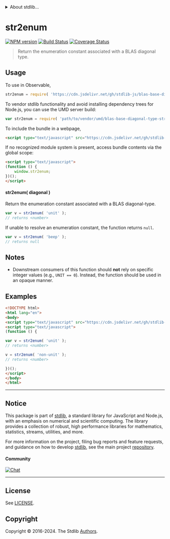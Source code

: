 <!--

@license Apache-2.0

Copyright (c) 2024 The Stdlib Authors.

Licensed under the Apache License, Version 2.0 (the "License");
you may not use this file except in compliance with the License.
You may obtain a copy of the License at

   http://www.apache.org/licenses/LICENSE-2.0

Unless required by applicable law or agreed to in writing, software
distributed under the License is distributed on an "AS IS" BASIS,
WITHOUT WARRANTIES OR CONDITIONS OF ANY KIND, either express or implied.
See the License for the specific language governing permissions and
limitations under the License.

-->


<details>
  <summary>
    About stdlib...
  </summary>
  <p>We believe in a future in which the web is a preferred environment for numerical computation. To help realize this future, we've built stdlib. stdlib is a standard library, with an emphasis on numerical and scientific computation, written in JavaScript (and C) for execution in browsers and in Node.js.</p>
  <p>The library is fully decomposable, being architected in such a way that you can swap out and mix and match APIs and functionality to cater to your exact preferences and use cases.</p>
  <p>When you use stdlib, you can be absolutely certain that you are using the most thorough, rigorous, well-written, studied, documented, tested, measured, and high-quality code out there.</p>
  <p>To join us in bringing numerical computing to the web, get started by checking us out on <a href="https://github.com/stdlib-js/stdlib">GitHub</a>, and please consider <a href="https://opencollective.com/stdlib">financially supporting stdlib</a>. We greatly appreciate your continued support!</p>
</details>

# str2enum

[![NPM version][npm-image]][npm-url] [![Build Status][test-image]][test-url] [![Coverage Status][coverage-image]][coverage-url] <!-- [![dependencies][dependencies-image]][dependencies-url] -->

> Return the enumeration constant associated with a BLAS diagonal type.

<!-- Section to include introductory text. Make sure to keep an empty line after the intro `section` element and another before the `/section` close. -->

<section class="intro">

</section>

<!-- /.intro -->

<!-- Package usage documentation. -->



<section class="usage">

## Usage

To use in Observable,

```javascript
str2enum = require( 'https://cdn.jsdelivr.net/gh/stdlib-js/blas-base-diagonal-type-str2enum@umd/browser.js' )
```

To vendor stdlib functionality and avoid installing dependency trees for Node.js, you can use the UMD server build:

```javascript
var str2enum = require( 'path/to/vendor/umd/blas-base-diagonal-type-str2enum/index.js' )
```

To include the bundle in a webpage,

```html
<script type="text/javascript" src="https://cdn.jsdelivr.net/gh/stdlib-js/blas-base-diagonal-type-str2enum@umd/browser.js"></script>
```

If no recognized module system is present, access bundle contents via the global scope:

```html
<script type="text/javascript">
(function () {
    window.str2enum;
})();
</script>
```

#### str2enum( diagonal )

Return the enumeration constant associated with a BLAS diagonal-type.

```javascript
var v = str2enum( 'unit' );
// returns <number>
```

If unable to resolve an enumeration constant, the function returns `null`.

```javascript
var v = str2enum( 'beep' );
// returns null
```

</section>

<!-- /.usage -->

<!-- Package usage notes. Make sure to keep an empty line after the `section` element and another before the `/section` close. -->

<section class="notes">

## Notes

-   Downstream consumers of this function should **not** rely on specific integer values (e.g., `UNIT == 0`). Instead, the function should be used in an opaque manner.

</section>

<!-- /.notes -->

<!-- Package usage examples. -->

<section class="examples">

## Examples

<!-- eslint no-undef: "error" -->

```html
<!DOCTYPE html>
<html lang="en">
<body>
<script type="text/javascript" src="https://cdn.jsdelivr.net/gh/stdlib-js/blas-base-diagonal-type-str2enum@umd/browser.js"></script>
<script type="text/javascript">
(function () {

var v = str2enum( 'unit' );
// returns <number>

v = str2enum( 'non-unit' );
// returns <number>

})();
</script>
</body>
</html>
```

</section>

<!-- /.examples -->

<!-- Section to include cited references. If references are included, add a horizontal rule *before* the section. Make sure to keep an empty line after the `section` element and another before the `/section` close. -->

<section class="references">

</section>

<!-- /.references -->

<!-- Section for related `stdlib` packages. Do not manually edit this section, as it is automatically populated. -->

<section class="related">

</section>

<!-- /.related -->

<!-- Section for all links. Make sure to keep an empty line after the `section` element and another before the `/section` close. -->


<section class="main-repo" >

* * *

## Notice

This package is part of [stdlib][stdlib], a standard library for JavaScript and Node.js, with an emphasis on numerical and scientific computing. The library provides a collection of robust, high performance libraries for mathematics, statistics, streams, utilities, and more.

For more information on the project, filing bug reports and feature requests, and guidance on how to develop [stdlib][stdlib], see the main project [repository][stdlib].

#### Community

[![Chat][chat-image]][chat-url]

---

## License

See [LICENSE][stdlib-license].


## Copyright

Copyright &copy; 2016-2024. The Stdlib [Authors][stdlib-authors].

</section>

<!-- /.stdlib -->

<!-- Section for all links. Make sure to keep an empty line after the `section` element and another before the `/section` close. -->

<section class="links">

[npm-image]: http://img.shields.io/npm/v/@stdlib/blas-base-diagonal-type-str2enum.svg
[npm-url]: https://npmjs.org/package/@stdlib/blas-base-diagonal-type-str2enum

[test-image]: https://github.com/stdlib-js/blas-base-diagonal-type-str2enum/actions/workflows/test.yml/badge.svg?branch=v0.1.1
[test-url]: https://github.com/stdlib-js/blas-base-diagonal-type-str2enum/actions/workflows/test.yml?query=branch:v0.1.1

[coverage-image]: https://img.shields.io/codecov/c/github/stdlib-js/blas-base-diagonal-type-str2enum/main.svg
[coverage-url]: https://codecov.io/github/stdlib-js/blas-base-diagonal-type-str2enum?branch=main

<!--

[dependencies-image]: https://img.shields.io/david/stdlib-js/blas-base-diagonal-type-str2enum.svg
[dependencies-url]: https://david-dm.org/stdlib-js/blas-base-diagonal-type-str2enum/main

-->

[chat-image]: https://img.shields.io/gitter/room/stdlib-js/stdlib.svg
[chat-url]: https://app.gitter.im/#/room/#stdlib-js_stdlib:gitter.im

[stdlib]: https://github.com/stdlib-js/stdlib

[stdlib-authors]: https://github.com/stdlib-js/stdlib/graphs/contributors

[umd]: https://github.com/umdjs/umd
[es-module]: https://developer.mozilla.org/en-US/docs/Web/JavaScript/Guide/Modules

[deno-url]: https://github.com/stdlib-js/blas-base-diagonal-type-str2enum/tree/deno
[deno-readme]: https://github.com/stdlib-js/blas-base-diagonal-type-str2enum/blob/deno/README.md
[umd-url]: https://github.com/stdlib-js/blas-base-diagonal-type-str2enum/tree/umd
[umd-readme]: https://github.com/stdlib-js/blas-base-diagonal-type-str2enum/blob/umd/README.md
[esm-url]: https://github.com/stdlib-js/blas-base-diagonal-type-str2enum/tree/esm
[esm-readme]: https://github.com/stdlib-js/blas-base-diagonal-type-str2enum/blob/esm/README.md
[branches-url]: https://github.com/stdlib-js/blas-base-diagonal-type-str2enum/blob/main/branches.md

[stdlib-license]: https://raw.githubusercontent.com/stdlib-js/blas-base-diagonal-type-str2enum/main/LICENSE

</section>

<!-- /.links -->

